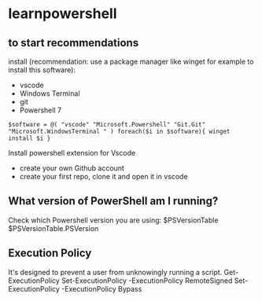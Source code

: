 # learnpowershell

## to start recommendations

install (recommendation: use a package manager like winget for example to install this software):
- vscode
- Windows Terminal
- git
- Powershell 7 

``$software = @(
"vscode"
"Microsoft.Powershell"
"Git.Git"
"Microsoft.WindowsTerminal "
)
foreach($i in $software){
    winget install $i
}
``

Install powershell extension for Vscode 

- create your own Github account
- create your first repo, clone it and open it in vscode

## What version of PowerShell am I running?
Check which Powershell version you are using:
$PSVersionTable
$PSVersionTable.PSVersion

## Execution Policy
It's designed to prevent a user from unknowingly running a script.
Get-ExecutionPolicy
Set-ExecutionPolicy -ExecutionPolicy RemoteSigned
Set-ExecutionPolicy -ExecutionPolicy Bypass
